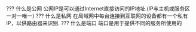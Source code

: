??? 什么是公网
	公网IP是可以通过Internet直接访问的IP地址.(IP与主机或服务区一对一唯一)
??? 什么是私网
	在局域网中每台连接到互联网的设备都有一个私有IP，以供路由器来识别.
??? 什么是端口
	端口是用于提供不同的服务所使用的